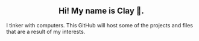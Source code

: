 <h2 align="center">Hi! My name is Clay 👋.</h2>

<p alight="center">I tinker with computers. This GitHub will host some of the projects and files that are a result of my interests.</p>
